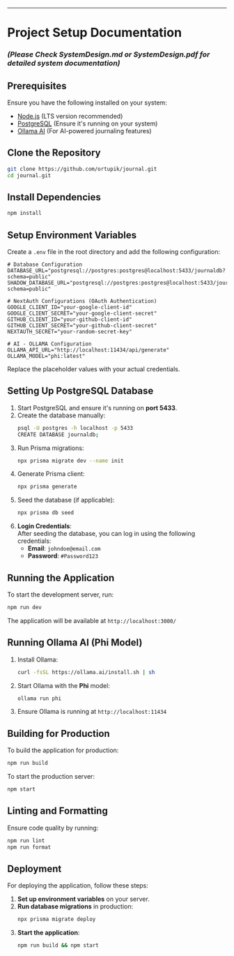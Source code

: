 
---

# Project Setup Documentation
### *(Please Check SystemDesign.md or SystemDesign.pdf for detailed system documentation)*


## Prerequisites
Ensure you have the following installed on your system:

- [Node.js](https://nodejs.org/) (LTS version recommended)
- [PostgreSQL](https://www.postgresql.org/) (Ensure it's running on your system)
- [Ollama AI](https://ollama.com/) (For AI-powered journaling features)

## Clone the Repository
```sh
git clone https://github.com/ortupik/journal.git
cd journal.git
```

## Install Dependencies
```sh
npm install
```

## Setup Environment Variables
Create a `.env` file in the root directory and add the following configuration:
```env
# Database Configuration
DATABASE_URL="postgresql://postgres:postgres@localhost:5433/journaldb?schema=public"
SHADOW_DATABASE_URL="postgresql://postgres:postgres@localhost:5433/journaldb?schema=public"

# NextAuth Configurations (OAuth Authentication)
GOOGLE_CLIENT_ID="your-google-client-id"
GOOGLE_CLIENT_SECRET="your-google-client-secret"
GITHUB_CLIENT_ID="your-github-client-id"
GITHUB_CLIENT_SECRET="your-github-client-secret"
NEXTAUTH_SECRET="your-random-secret-key"

# AI - OLLAMA Configuration
OLLAMA_API_URL="http://localhost:11434/api/generate"
OLLAMA_MODEL="phi:latest"
```
Replace the placeholder values with your actual credentials.

## Setting Up PostgreSQL Database
1. Start PostgreSQL and ensure it's running on **port 5433**.
2. Create the database manually:
   ```sh
   psql -U postgres -h localhost -p 5433
   CREATE DATABASE journaldb;
   ```
3. Run Prisma migrations:
   ```sh
   npx prisma migrate dev --name init
   ```
4. Generate Prisma client:
   ```sh
   npx prisma generate
   ```
5. Seed the database (if applicable):
   ```sh
   npx prisma db seed
   ```
6. **Login Credentials**:  
   After seeding the database, you can log in using the following credentials:  
   - **Email**: `johndoe@email.com`  
   - **Password**: `#Password123`

## Running the Application
To start the development server, run:
```sh
npm run dev
```
The application will be available at `http://localhost:3000/`

## Running Ollama AI (Phi Model)
1. Install Ollama:
   ```sh
   curl -fsSL https://ollama.ai/install.sh | sh
   ```
2. Start Ollama with the **Phi** model:
   ```sh
   ollama run phi
   ```
3. Ensure Ollama is running at `http://localhost:11434`

## Building for Production
To build the application for production:
```sh
npm run build
```
To start the production server:
```sh
npm start
```

## Linting and Formatting
Ensure code quality by running:
```sh
npm run lint
npm run format
```

## Deployment
For deploying the application, follow these steps:
1. **Set up environment variables** on your server.
2. **Run database migrations** in production:
   ```sh
   npx prisma migrate deploy
   ```
3. **Start the application**:
   ```sh
   npm run build && npm start
   ```
